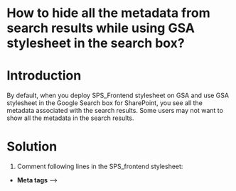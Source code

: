 # How to hide all the metadata from search results while using GSA stylesheet in the search box? #

# Introduction #

By default, when you deploy SPS\_Frontend stylesheet on GSA and use GSA stylesheet in the Google Search box for SharePoint, you see all the metadata associated with the search results. Some users may not want to show all the metadata in the search results.


# Solution #

1. Comment following lines in the SPS\_frontend stylesheet:


  * **Meta tags** -->
> <!--

&lt;xsl:if test="$show\_meta\_tags != '0'"&gt;


> > 

&lt;xsl:apply-templates select="MT"/&gt;



> 

&lt;/xsl:if&gt;



2. Save the front end on GSA and perform search from the search box. You should see only the Doc URL, content snippet, and last modified date in the search results.